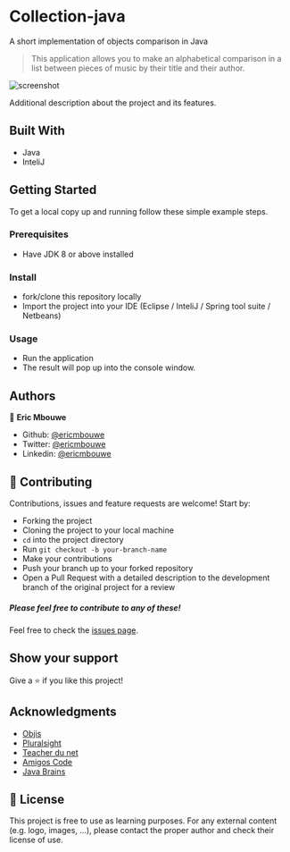 # Collection-java
A short implementation of objects comparison in Java

> This application allows you to make an alphabetical comparison in a list between pieces of music by their title and their author. 

![screenshot](./images/screenshot.PNG)

Additional description about the project and its features.

## Built With
- Java
- InteliJ

## Getting Started

To get a local copy up and running follow these simple example steps.

### Prerequisites

- Have JDK 8 or above installed

### Install

- fork/clone this repository locally
- Import the project into your IDE (Eclipse / InteliJ / Spring tool suite / Netbeans)

### Usage
- Run the application
- The result will pop up into the console window.

## Authors

👤 **Eric Mbouwe**

- Github: [@ericmbouwe](https://github.com/ericmbouwe)
- Twitter: [@ericmbouwe](https://twitter.com/ericmbouwe)
- Linkedin: [@ericmbouwe](https://www.linkedin.com/in/ericmbouwe/)

## 🤝 Contributing

Contributions, issues and feature requests are welcome! Start by:

* Forking the project
* Cloning the project to your local machine
* `cd` into the project directory
* Run `git checkout -b your-branch-name`
* Make your contributions
* Push your branch up to your forked repository
* Open a Pull Request with a detailed description to the development branch of the original project for a review

##### Please feel free to contribute to any of these!

Feel free to check the [issues page](https://github.com/EricMbouwe/issues).

## Show your support

Give a ⭐️ if you like this project!

## Acknowledgments

- [Objis](http://objis.com/)
- [Pluralsight](https://www.pluralsight.com/)
- [Teacher du net](http://www.teachersdunet.com/)
- [Amigos Code](https://amigoscode.com/)
- [Java Brains](https://javabrains.io/)

## 📝 License

This project is free to use as learning purposes. For any external content (e.g. logo, images, ...), please contact the proper author and check their license of use.
